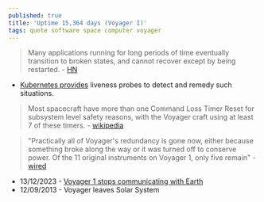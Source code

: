 ```yaml
---
published: true
title: 'Uptime 15,364 days (Voyager I)'
tags: quote software space computer voyager
---
```

> Many applications running for long periods of time eventually transition to broken states, and cannot recover except by being restarted. - [HN](https://news.ycombinator.com/item?id=21288195)

- [Kubernetes provides](https://kubernetes.io/docs/tasks/configure-pod-container/configure-liveness-readiness-startup-probes/) liveness probes to detect and remedy such situations.

> Most spacecraft have more than one Command Loss Timer Reset for subsystem level safety reasons, with the Voyager craft using at least 7 of these timers. - [wikipedia](https://en.wikipedia.org/wiki/Command_Loss_Timer_Reset)

> "Practically all of Voyager's redundancy is gone now, either because something broke along the way or it was turned off to conserve power. Of the 11 original instruments on Voyager 1, only five remain" - [wired](https://www.wired.com/2013/09/vintage-voyager-probes/)

- 13/12/2023 - [Voyager 1 stops communicating with Earth](https://news.ycombinator.com/item?id=38640900)
- 12/09/2013 - Voyager leaves Solar System
